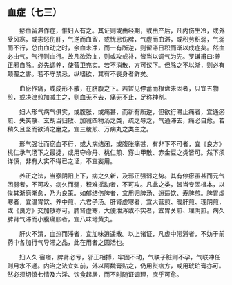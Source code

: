 ## 血症（七三）


&emsp;&emsp;瘀血留滞作症，惟妇人有之。其证则或由经期，或由产后，凡内伤生冷，或外受风寒，或恚怒伤肝，气逆而血留，或忧思伤脾，气虚而血滞，或积劳积弱，气弱而不行，总由血动之时，余血未净，而一有所逆，则留滞日积而渐以成症矣。然血必由气，气行则血行。故凡欲治血，则或攻或补，皆当以调气为先。罗谦甫曰∶养正邪自除。必先调养，使营卫充实。若不消散，方可议下。但除之不以渐，则必有颠覆之害。若不守禁忌，纵嗜欲，其有不丧身者鲜矣。

&emsp;&emsp;血瘀作痛，或成形不散，在脐腹之下。若暂见停蓄而根盘未固者，只宜五物煎，或决津煎加减主之，则血无不去，痛无不止，足称神剂。

&emsp;&emsp;妇人形气病气俱实，或腹胀，或痛甚，而新有所逆，但欲行滞止痛者，宜通瘀煎、失笑散、玄胡当归散、加减四物汤之类，疏之导之，气通滞去，痛必自愈。若稍久且坚而欲消之磨之，宜三棱煎、万病丸之类主之。

&emsp;&emsp;形气强壮而瘀血不行，或大病结闭，或腹胀痛甚，有非下不可者，宜《良方》桃仁承气汤下之最捷，或用夺命丹、桃仁煎、穿山甲散、赤金豆之类皆可。然下须详慎，非有大实不得已之证，不宜妄用。

&emsp;&emsp;养正之法，当察阴阳上下，病之久新，及邪正强弱之势。其有停瘀虽甚而元气困弱者，不可攻。病久而弱，积难摇动者，不可攻。凡此之类，皆当专固根本，以俟其渐磨渐愈，乃为良策。如郁结伤脾者，宜用归脾汤、逍遥饮、寿脾煎。脾胃虚寒者，宜温胃饮、养中煎、六君子汤。肝肾虚寒者，宜大营煎、暖肝煎、理阴煎，或《良方》交加散亦可。脾肾虚寒，大便泄泻或不实者，宜胃关煎、理阴煎。病久脾肾气滞而小腹痛胀者，宜八味地黄丸。

&emsp;&emsp;肝火不清，血热而滞者，宜加味逍遥散。以上诸证，凡虚中带滞者，不妨于前药中各加行气导滞之品，此在用者之圆活也。

&emsp;&emsp;妇人久 宿痞，脾肾必亏，邪正相搏，牢固不动，气联子脏则不孕，气联冲任则月水不通。内治之法宜如前，外以阿魏膏贴之，仍用熨痞方，或用琥珀膏亦可。然必须切慎七情及六淫、饮食起居，而不时随证调理，庶乎可愈。

